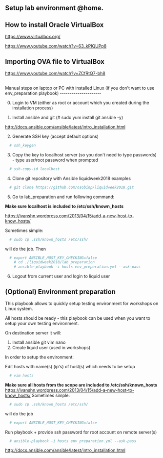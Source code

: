 Setup lab environment @home.
---------------------
## How to install Oracle VirtualBox

https://www.virtualbox.org/

https://www.youtube.com/watch?v=63_kPIQUPp8

Importing OVA file to VirtualBox
---------------------
https://www.youtube.com/watch?v=ZCfRtQ7-bh8

<br>
Manual steps on laptop or PC with installed Linux (if you don't want to use env_preparation playbook)
---------------------

0. Login to VM (either as root or account which you created during the installation process)

1. Install ansible and git (# sudo yum install git ansible -y)

http://docs.ansible.com/ansible/latest/intro_installation.html

2. Generate SSH key (accept default options)

```bash
  # ssh_keygen
```

3. Copy the key to localhost server (so you don't need to type passwords) - type user/root password when prompted

```bash
  # ssh-copy-id localhost
```

4. Clone git repository with Ansible liquidweek2018 examples

```bash
  # git clone https://github.com/osobinp/liquidweek2018.git
```

5. Go to lab_preparation and run following command:

**Make sure localhost is included to /etc/ssh/known_hosts**

https://ivanshn.wordpress.com/2013/04/15/add-a-new-host-to-know_hosts/

Sometimes simple:

```bash
  # sudo cp .ssh/known_hosts /etc/ssh/
```

will do the job. Then

```bash
  # export ANSIBLE_HOST_KEY_CHECKING=false
	# cd ./liquidweek2018/lab_preparation
	# ansible-playbook -i hosts env_preparation.yml --ask-pass
```
















6. Logout from current user and login to liquid user

## (Optional) Environment preparation
This playbook allows to quickly setup testing environment for workshops on Linux system.

All hosts should be ready - this playbook can be used when you want to setup your own testing environment.

On destination server it will:
1. Install ansible git vim nano
2. Create liquid user (used in workshops)

In order to setup the environment:

Edit hosts with name(s) (ip's) of host(s) which needs to be setup

```bash
  # vim hosts
```

**Make sure all hosts from the scope are included to /etc/ssh/known_hosts**
https://ivanshn.wordpress.com/2013/04/15/add-a-new-host-to-know_hosts/
Sometimes simple:

```bash
  # sudo cp .ssh/known_hosts /etc/ssh/
```

will do the job

```bash
  # export ANSIBLE_HOST_KEY_CHECKING=false
```

Run playbook + provide ssh password for root account on remote server(s)
```bash
  # ansible-playbook -i hosts env_preparation.yml --ask-pass
```


http://docs.ansible.com/ansible/latest/intro_installation.html
